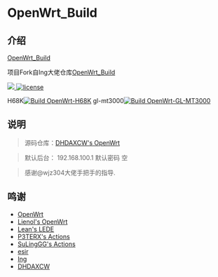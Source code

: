 # OpenWrt_Build

## 介绍  
[OpenWrt_Build](https://github.com/leesonaa/OpenWrt_Build)

项目Fork自Ing大佬仓库[OpenWrt_Build](https://github.com/wjz304/OpenWrt_Build)

<!-- version -->
<a href="https://github.com/leesonaa/OpenWrt_Build/releases">
<img src="https://img.shields.io/github/release-pre/leesonaa/OpenWrt_Build.svg?style=flat" >
</a>
<!-- license -->
<a href="https://github.com/leesonaa/OpenWrt_Build">
<img src="https://img.shields.io/github/license/mashape/apistatus.svg?style=flat" alt="license"/>
</a>

 H68K[![Build OpenWrt-H68K](https://github.com/leesonaa/OpenWrt_Build/actions/workflows/h68k.yml/badge.svg)](https://github.com/leesonaa/OpenWrt_Build/actions/workflows/h68k.yml)
 gl-mt3000[![Build OpenWrt-GL-MT3000](https://github.com/leesonaa/OpenWrt_Build/actions/workflows/gl-mt3000.yml/badge.svg)](https://github.com/leesonaa/OpenWrt_Build/actions/workflows/gl-mt3000.yml)


## 说明

>源码仓库：[DHDAXCW's OpenWrt](https://github.com/DHDAXCW/lede-rockchip)  

>默认后台： 192.168.100.1 默认密码 空 

>感谢@wjz304大佬手把手的指导.


## 鸣谢
- [OpenWrt](https://github.com/openwrt/openwrt)
- [Lienol's OpenWrt](https://github.com/Lienol/openwrt)
- [Lean's LEDE](https://github.com/coolsnowwolf/lede)
- [P3TERX's Actions](https://github.com/P3TERX/Actions-OpenWrt)
- [SuLingGG's Actions](https://github.com/SuLingGG/OpenWrt-Rpi)
- [esir](https://github.com/esirplayground)
- [Ing](https://github.com/wjz304/OpenWrt_Build)
- [DHDAXCW](https://github.com/DHDAXCW/lede-rockchip) 
